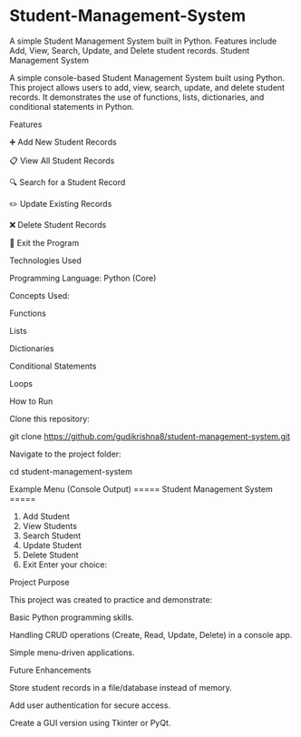 # Student-Management-System
A simple Student Management System built in Python. Features include Add, View, Search, Update, and Delete student records.
Student Management System

A simple console-based Student Management System built using Python.
This project allows users to add, view, search, update, and delete student records.
It demonstrates the use of functions, lists, dictionaries, and conditional statements in Python.

Features

➕ Add New Student Records

📋 View All Student Records

🔍 Search for a Student Record

✏️ Update Existing Records

❌ Delete Student Records

🚪 Exit the Program

Technologies Used

Programming Language: Python (Core)

Concepts Used:

Functions

Lists

Dictionaries

Conditional Statements

Loops

How to Run

Clone this repository:

git clone https://github.com/gudikrishna8/student-management-system.git


Navigate to the project folder:

cd student-management-system


Example Menu (Console Output)
===== Student Management System =====
1. Add Student
2. View Students
3. Search Student
4. Update Student
5. Delete Student
6. Exit
Enter your choice:

Project Purpose

This project was created to practice and demonstrate:

Basic Python programming skills.

Handling CRUD operations (Create, Read, Update, Delete) in a console app.

Simple menu-driven applications.

Future Enhancements

Store student records in a file/database instead of memory.

Add user authentication for secure access.

Create a GUI version using Tkinter or PyQt.
